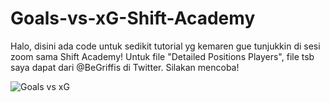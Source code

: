 # Goals-vs-xG-Shift-Academy
Halo, disini ada code untuk sedikit tutorial yg kemaren gue tunjukkin di sesi zoom sama Shift Academy!
Untuk file "Detailed Positions Players", file tsb saya dapat dari @BeGriffis di Twitter. Silakan mencoba!

![Goals vs xG](https://user-images.githubusercontent.com/85993139/174474210-af3da031-804f-451b-b739-d4cb6c164984.png)
